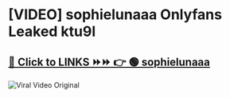 
 # [VIDEO] sophielunaaa Onlyfans Leaked ktu9l

## <h2><a href="https://clipsfans.com/sophielunaaa&ref=git">🔗 Click to LINKS ⏩⏩ 👉 🟢 sophielunaaa </a></h2>

<a href="https://clipsfans.com/sophielunaaa&ref=git" rel="nofollow" data-target="animated-image.originalLink"><img src="https://i.ibb.co.com/xMMVF88/686577567.gif" alt="Viral Video Original" style="max-width: 100%; display: inline-block;" data-target="animated-image.originalImage"></a>

